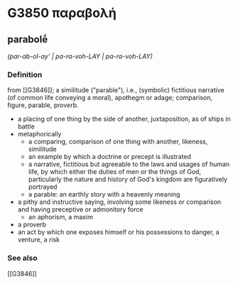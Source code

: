 # G3850 παραβολή

## parabolḗ

_(par-ab-ol-ay' | pa-ra-voh-LAY | pa-ra-voh-LAY)_

### Definition

from [[G3846]]; a similitude ("parable"), i.e., (symbolic) fictitious narrative (of common life conveying a moral), apothegm or adage; comparison, figure, parable, proverb.

- a placing of one thing by the side of another, juxtaposition, as of ships in battle
- metaphorically
  - a comparing, comparison of one thing with another, likeness, similitude
  - an example by which a doctrine or precept is illustrated
  - a narrative, fictitious but agreeable to the laws and usages of human life, by which either the duties of men or the things of God, particularly the nature and history of God's kingdom are figuratively portrayed
  - a parable: an earthly story with a heavenly meaning
- a pithy and instructive saying, involving some likeness or comparison and having preceptive or admonitory force
  - an aphorism, a maxim
- a proverb
- an act by which one exposes himself or his possessions to danger, a venture, a risk

### See also

[[G3846]]


